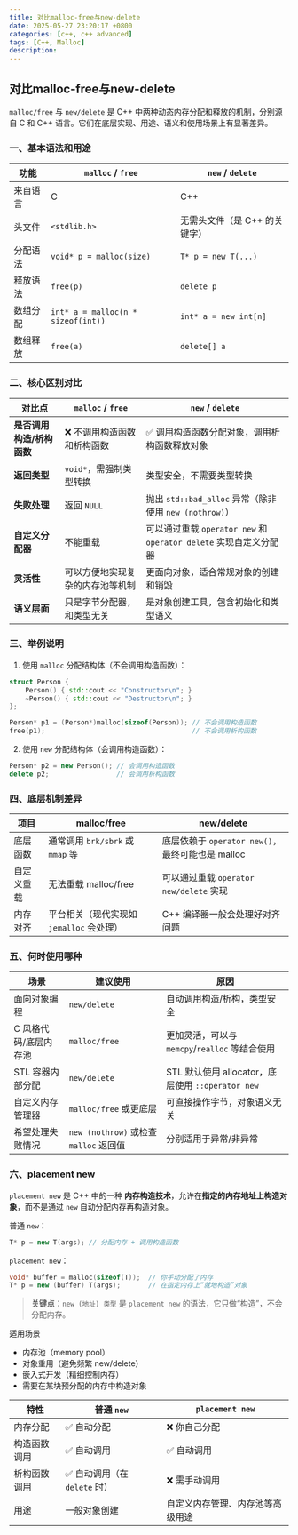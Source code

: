 ```yaml
---
title: 对比malloc-free与new-delete
date: 2025-05-27 23:20:17 +0800
categories: [c++, c++ advanced]
tags: [C++, Malloc]
description: 
---
```

## 对比malloc-free与new-delete

`malloc/free` 与 `new/delete` 是 C++ 中两种动态内存分配和释放的机制，分别源自 C 和 C++ 语言。它们在底层实现、用途、语义和使用场景上有显著差异。

### 一、基本语法和用途

| 功能     | `malloc` / `free`                  | `new` / `delete`              |
| -------- | ---------------------------------- | ----------------------------- |
| 来自语言 | C                                  | C++                           |
| 头文件   | `<stdlib.h>`                       | 无需头文件（是 C++ 的关键字） |
| 分配语法 | `void* p = malloc(size)`           | `T* p = new T(...)`           |
| 释放语法 | `free(p)`                          | `delete p`                    |
| 数组分配 | `int* a = malloc(n * sizeof(int))` | `int* a = new int[n]`         |
| 数组释放 | `free(a)`                          | `delete[] a`                  |

### 二、核心区别对比

| 对比点                    | `malloc` / `free`                | `new` / `delete`                                             |
| ------------------------- | -------------------------------- | ------------------------------------------------------------ |
| **是否调用构造/析构函数** | ❌ 不调用构造函数和析构函数       | ✅ 调用构造函数分配对象，调用析构函数释放对象                 |
| **返回类型**              | `void*`，需强制类型转换          | 类型安全，不需要类型转换                                     |
| **失败处理**              | 返回 `NULL`                      | 抛出 `std::bad_alloc` 异常（除非使用 `new (nothrow)`）       |
| **自定义分配器**          | 不能重载                         | 可以通过重载 `operator new` 和 `operator delete` 实现自定义分配器 |
| **灵活性**                | 可以方便地实现复杂的内存池等机制 | 更面向对象，适合常规对象的创建和销毁                         |
| **语义层面**              | 只是字节分配器，和类型无关       | 是对象创建工具，包含初始化和类型语义                         |

###  三、举例说明

1. 使用 `malloc` 分配结构体（不会调用构造函数）：

```cpp
struct Person {
    Person() { std::cout << "Constructor\n"; }
    ~Person() { std::cout << "Destructor\n"; }
};

Person* p1 = (Person*)malloc(sizeof(Person)); // 不会调用构造函数
free(p1);                                     // 不会调用析构函数
```

2. 使用 `new` 分配结构体（会调用构造函数）：

```cpp
Person* p2 = new Person(); // 会调用构造函数
delete p2;                 // 会调用析构函数
```

### 四、底层机制差异

| 项目       | malloc/free                              | new/delete                                       |
| ---------- | ---------------------------------------- | ------------------------------------------------ |
| 底层函数   | 通常调用 `brk/sbrk` 或 `mmap` 等         | 底层依赖于 `operator new()`，最终可能也是 malloc |
| 自定义重载 | 无法重载 malloc/free                     | 可以通过重载 `operator new/delete` 实现          |
| 内存对齐   | 平台相关（现代实现如 `jemalloc` 会处理） | C++ 编译器一般会处理好对齐问题                   |

### 五、何时使用哪种

| 场景                  | 建议使用                               | 原因                                              |
| --------------------- | -------------------------------------- | ------------------------------------------------- |
| 面向对象编程          | `new/delete`                           | 自动调用构造/析构，类型安全                       |
| C 风格代码/底层内存池 | `malloc/free`                          | 更加灵活，可以与 `memcpy`/`realloc` 等结合使用    |
| STL 容器内部分配      | `new/delete`                           | STL 默认使用 allocator，底层使用 `::operator new` |
| 自定义内存管理器      | `malloc/free` 或更底层                 | 可直接操作字节，对象语义无关                      |
| 希望处理失败情况      | `new (nothrow)` 或检查 `malloc` 返回值 | 分别适用于异常/非异常                             |

### 六、placement new

`placement new` 是 C++ 中的一种 **内存构造技术**，允许在**指定的内存地址上构造对象**，而不是通过 `new` 自动分配内存再构造对象。

普通 `new`：

```cpp
T* p = new T(args); // 分配内存 + 调用构造函数
```

`placement new`：

```cpp
void* buffer = malloc(sizeof(T));  // 你手动分配了内存
T* p = new (buffer) T(args);       // 在指定内存上“就地构造”对象
```

> **关键点**：`new (地址) 类型` 是 `placement new` 的语法，它只做“构造”，不会分配内存。

适用场景

- 内存池（memory pool）
- 对象重用（避免频繁 new/delete）
- 嵌入式开发（精细控制内存）
- 需要在某块预分配的内存中构造对象

| 特性         | 普通 `new`                   | `placement new`                  |
| ------------ | ---------------------------- | -------------------------------- |
| 内存分配     | ✅ 自动分配                   | ❌ 你自己分配                     |
| 构造函数调用 | ✅ 自动调用                   | ✅ 自动调用                       |
| 析构函数调用 | ✅ 自动调用（在 `delete` 时） | ❌ 需手动调用                     |
| 用途         | 一般对象创建                 | 自定义内存管理、内存池等高级用途 |